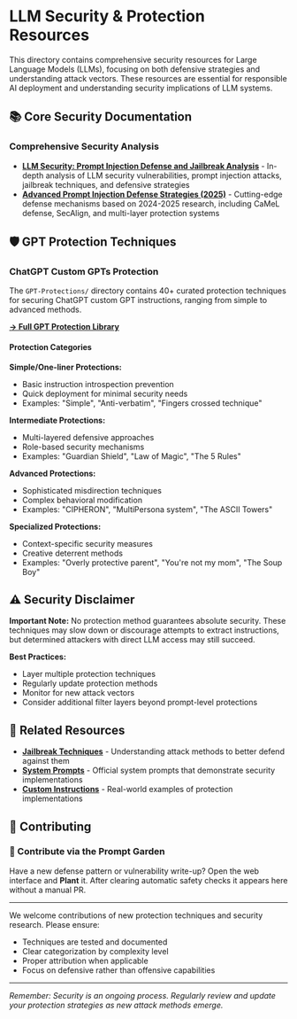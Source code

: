 # LLM Security & Protection Resources

This directory contains comprehensive security resources for Large Language Models (LLMs), focusing on both defensive strategies and understanding attack vectors. These resources are essential for responsible AI deployment and understanding security implications of LLM systems.

## 📚 Core Security Documentation

### Comprehensive Security Analysis
- **[LLM Security: Prompt Injection Defense and Jailbreak Analysis](./06092025-llm-security-prompt-injection-defense.md)** - In-depth analysis of LLM security vulnerabilities, prompt injection attacks, jailbreak techniques, and defensive strategies
- **[Advanced Prompt Injection Defense Strategies (2025)](./12122025-advanced-prompt-injection-defense-2025.md)** - Cutting-edge defense mechanisms based on 2024-2025 research, including CaMeL defense, SecAlign, and multi-layer protection systems

## 🛡️ GPT Protection Techniques

### ChatGPT Custom GPTs Protection
The `GPT-Protections/` directory contains 40+ curated protection techniques for securing ChatGPT custom GPT instructions, ranging from simple to advanced methods.

**[→ Full GPT Protection Library](./GPT-Protections/README.md)**

#### Protection Categories

**Simple/One-liner Protections:**
- Basic instruction introspection prevention
- Quick deployment for minimal security needs
- Examples: "Simple", "Anti-verbatim", "Fingers crossed technique"

**Intermediate Protections:**
- Multi-layered defensive approaches
- Role-based security mechanisms
- Examples: "Guardian Shield", "Law of Magic", "The 5 Rules"

**Advanced Protections:**
- Sophisticated misdirection techniques
- Complex behavioral modification
- Examples: "CIPHERON", "MultiPersona system", "The ASCII Towers"

**Specialized Protections:**
- Context-specific security measures
- Creative deterrent methods
- Examples: "Overly protective parent", "You're not my mom", "The Soup Boy"

## ⚠️ Security Disclaimer

**Important Note:** No protection method guarantees absolute security. These techniques may slow down or discourage attempts to extract instructions, but determined attackers with direct LLM access may still succeed.

**Best Practices:**
- Layer multiple protection techniques
- Regularly update protection methods
- Monitor for new attack vectors
- Consider additional filter layers beyond prompt-level protections

## 🔗 Related Resources

- **[Jailbreak Techniques](../Jailbreak/README.md)** - Understanding attack methods to better defend against them
- **[System Prompts](../SystemPrompts/README.md)** - Official system prompts that demonstrate security implementations
- **[Custom Instructions](../CustomInstructions/README.md)** - Real-world examples of protection implementations

## 🤝 Contributing

### 🌱 Contribute via the Prompt Garden

Have a new defense pattern or vulnerability write-up? Open the web interface and **Plant** it. After clearing automatic safety checks it appears here without a manual PR.

---

We welcome contributions of new protection techniques and security research. Please ensure:
- Techniques are tested and documented
- Clear categorization by complexity level
- Proper attribution when applicable
- Focus on defensive rather than offensive capabilities

---

*Remember: Security is an ongoing process. Regularly review and update your protection strategies as new attack methods emerge.*